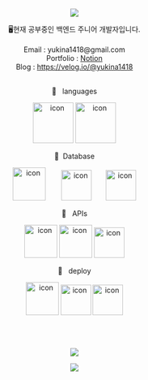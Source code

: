 <br>
<p align="center">
<img src="https://capsule-render.vercel.app/api?&type=waving&color=timeAuto&height=180&section=header&text=Louis's%20Hub&fontSize=50&animation=fadeIn&fontAlignY=45" />
  </p>

<div align='center'> 🖥현재 공부중인 백엔드 주니어 개발자입니다.</div>
<br>
<div align='center'> Email : yukina1418@gmail.com</div>
<div align='center'> Portfolio : <a href="https://friendly-icebreaker-718.notion.site/Louis-Portfolio-550c3bf17a88401fa52d691f19116f69">Notion</a></div>
<div align='center'> Blog : <a href="https://velog.io/@yukina1418">https://velog.io/@yukina1418</a></div>
<br>
<p align="center">
🍚&nbsp&nbsp&nbsplanguages
  </p>
<p align="center">
<img alt= "icon" wide="80" height="80" src ="https://techstack-generator.vercel.app/js-icon.svg">
<img alt= "icon" wide="80" height="80" src ="https://techstack-generator.vercel.app/ts-icon.svg">
  </p>
 <p align="center">
🍱&nbsp&nbspDatabase
  </p>
<p align="center">
<img alt= "icon" wide="65" height="65" src ="https://techstack-generator.vercel.app/mysql-icon.svg">
  &nbsp&nbsp&nbsp&nbsp&nbsp&nbsp
<img alt= "icon" wide="60" height="60" src ="https://upload.wikimedia.org/wikipedia/commons/thumb/f/f9/Antu_mongodb.svg/512px-Antu_mongodb.svg.png?20160706123547">
&nbsp
&nbsp
&nbsp
<img alt= "icon" wide="60" height="60" src ="https://cdn4.iconfinder.com/data/icons/redis-2/1451/Untitled-2-512.png">
  </p> 
  
<p align="center">
🥘 &nbsp&nbspAPIs
  </p>
<p align="center">
<img alt= "icon" wide="65" height="65" src ="https://techstack-generator.vercel.app/restapi-icon.svg">
<img alt= "icon" wide="65" height="65" src ="https://techstack-generator.vercel.app/graphql-icon.svg">
<img alt= "icon" wide="60" height="60" src ="https://symbols.getvecta.com/stencil_89/37_nestjs-icon.a67daec196.svg">
  </p>
<p align="center">
🍰 &nbsp&nbspdeploy
  </p>
<p align="center">
<img alt= "icon" wide="65" height="65" src ="https://techstack-generator.vercel.app/docker-icon.svg">
<img alt= "icon" wide="60" height="60" src ="https://techstack-generator.vercel.app/kubernetes-icon.svg">
<img alt= "icon" wide="60" height="60" src="https://lirp.cdn-website.com/aa0ef369/dms3rep/multi/opt/google-cloud-icon-570w.png">
  </p>
<br>
<br>
<p align="center">
<img src="https://hits.seeyoufarm.com/api/count/incr/badge.svg?url=https%3A%2F%2Fgithub.com%2Fyukina1418%2Fhit-counter&count_bg=%2321A03A&title_bg=%23555555&icon=&icon_color=%23E7E7E7&title=hits&edge_flat=false" />
</p>

<p align="center">
<img src="https://capsule-render.vercel.app/api?type=waving&color=auto&height=100&section=footer" />
  </p>
